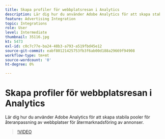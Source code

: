 ```yaml
---
title: Skapa profiler för webbplatsresan i Analytics
description: Lär dig hur du använder Adobe Analytics för att skapa stabila pooler för återmarknadsföring på webbplatser för Advertising Cloud.
feature: Advertising Integration
topic: Integrations
role: User
level: Intermediate
thumbnail: 35116.jpg
kt: 5473
exl-id: c0c7c77e-ba24-48b3-a793-a519fbd45e12
source-git-commit: eabf80121425753fb3f6ab00d188a29669f94908
workflow-type: tm+mt
source-wordcount: '0'
ht-degree: 0%

---
```


# Skapa profiler för webbplatsresan i Analytics

Lär dig hur du använder Adobe Analytics för att skapa stabila pooler för återanpassning av webbplatser för återmarknadsföring av annonser.

>[!VIDEO](https://video.tv.adobe.com/v/35116/?quality=12&learn=on)
